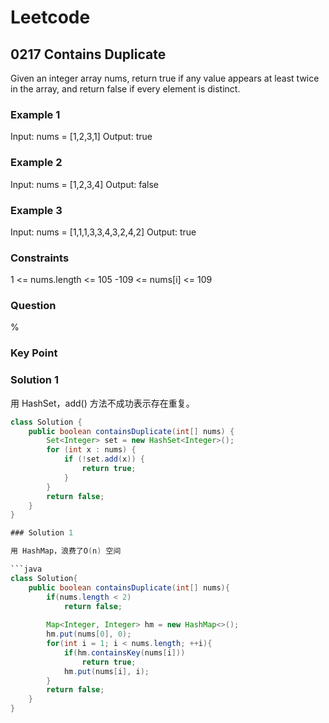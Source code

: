 # Leetcode

## 0217 Contains Duplicate

Given an integer array nums, return true if any value appears at least twice in the array, and return false if every element is distinct.

### Example 1

Input: nums = [1,2,3,1]
Output: true

### Example 2

Input: nums = [1,2,3,4]
Output: false

### Example 3

Input: nums = [1,1,1,3,3,4,3,2,4,2]
Output: true

### Constraints

1 <= nums.length <= 105
-109 <= nums[i] <= 109

### Question

%

### Key Point

### Solution 1

用 HashSet，add() 方法不成功表示存在重复。

```java
class Solution {
    public boolean containsDuplicate(int[] nums) {
        Set<Integer> set = new HashSet<Integer>();
        for (int x : nums) {
            if (!set.add(x)) {
                return true;
            }
        }
        return false;
    }
}

### Solution 1

用 HashMap，浪费了O(n) 空间

```java
class Solution{
    public boolean containsDuplicate(int[] nums){
        if(nums.length < 2) 
            return false;
        
        Map<Integer, Integer> hm = new HashMap<>();
        hm.put(nums[0], 0);
        for(int i = 1; i < nums.length; ++i){
            if(hm.containsKey(nums[i]))
                return true;
            hm.put(nums[i], i);
        }
        return false;
    }
}

```
